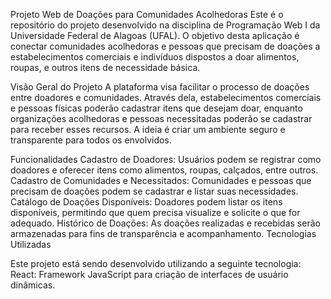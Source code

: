 Projeto Web de Doações para Comunidades Acolhedoras
Este é o repositório do projeto desenvolvido na disciplina de Programação Web I da Universidade Federal de Alagoas (UFAL). O objetivo desta aplicação é conectar comunidades acolhedoras e pessoas que precisam de doações a estabelecimentos comerciais e indivíduos dispostos a doar alimentos, roupas, e outros itens de necessidade básica.

Visão Geral do Projeto
A plataforma visa facilitar o processo de doações entre doadores e comunidades. Através dela, estabelecimentos comerciais e pessoas físicas poderão cadastrar itens que desejam doar, enquanto organizações acolhedoras e pessoas necessitadas poderão se cadastrar para receber esses recursos. A ideia é criar um ambiente seguro e transparente para todos os envolvidos.

Funcionalidades
Cadastro de Doadores: Usuários podem se registrar como doadores e oferecer itens como alimentos, roupas, calçados, entre outros.
Cadastro de Comunidades e Necessitados: Comunidades e pessoas que precisam de doações podem se cadastrar e listar suas necessidades.
Catálogo de Doações Disponíveis: Doadores podem listar os itens disponíveis, permitindo que quem precisa visualize e solicite o que for adequado.
Histórico de Doações: As doações realizadas e recebidas serão armazenadas para fins de transparência e acompanhamento.
Tecnologias Utilizadas

Este projeto está sendo desenvolvido utilizando a seguinte tecnologia:
React: Framework JavaScript para criação de interfaces de usuário dinâmicas.
